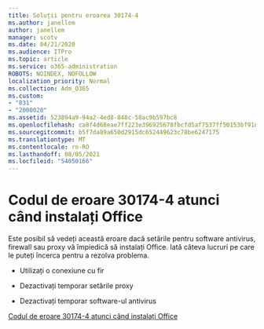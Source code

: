 ```yaml
---
title: Soluții pentru eroarea 30174-4
ms.author: janellem
author: janellem
manager: scotv
ms.date: 04/21/2020
ms.audience: ITPro
ms.topic: article
ms.service: o365-administration
ROBOTS: NOINDEX, NOFOLLOW
localization_priority: Normal
ms.collection: Adm_O365
ms.custom:
- "831"
- "2000020"
ms.assetid: 523894a9-94a2-4ed8-848c-58ac9b597bc8
ms.openlocfilehash: ca8f4d68eae7ff223e396925678fbcfd5af7537ff50153bf91d35ed04b41b554
ms.sourcegitcommit: b5f7da89a650d2915dc652449623c78be6247175
ms.translationtype: MT
ms.contentlocale: ro-RO
ms.lasthandoff: 08/05/2021
ms.locfileid: "54050166"
---
```

# <a name="error-code-30174-4-when-installing-office"></a>Codul de eroare 30174-4 atunci când instalați Office

Este posibil să vedeți această eroare dacă setările pentru software antivirus, firewall sau proxy vă împiedică să instalați Office. Iată câteva lucruri pe care le puteți încerca pentru a rezolva problema.
  
- Utilizați o conexiune cu fir

- Dezactivați temporar setările proxy

- Dezactivați temporar software-ul antivirus

[Codul de eroare 30174-4 atunci când instalați Office](https://support.office.com/article/5d5551db-266f-47b3-93fc-d51c2e8f4c0b?wt.mc_id=Alchemy_ClientDIA)
  